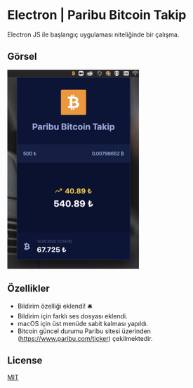 # Electron | Paribu Bitcoin Takip

Electron JS ile başlangıç uygulaması niteliğinde bir çalışma.

## Görsel

<img src="https://github.com/ugurdalkiran/paribu-bitcoin-takip/blob/master/image.png" width="300">

## Özellikler

- Bildirim özelliği eklendi! 🛎
- Bildirim için farklı ses dosyası eklendi.
- macOS için üst menüde sabit kalması yapıldı.
- Bitcoin güncel durumu Paribu sitesi üzerinden (https://www.paribu.com/ticker) çekilmektedir.

## License

[MIT](https://github.com/ugurdalkiran/paribu-bitcoin-takip/blob/master/LICENSE)
